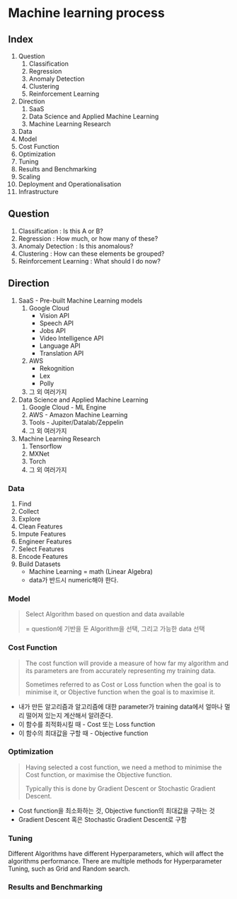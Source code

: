 # Machine learning process

## Index

1. Question
    1. Classification
    1. Regression
    1. Anomaly Detection
    1. Clustering
    1. Reinforcement Learning
1. Direction
    1. SaaS
    1. Data Science and Applied Machine Learning
    1. Machine Learning Research
1. Data
1. Model
1. Cost Function
1. Optimization
1. Tuning
1. Results and Benchmarking
1. Scaling
1. Deployment and Operationalisation
1. Infrastructure

## Question

1. Classification : Is this A or B?
2. Regression : How much, or how many of these?
3. Anomaly Detection : Is this anomalous?
4. Clustering : How can these elements be grouped?
5. Reinforcement Learning : What should I do now?

## Direction

1. SaaS - Pre-built Machine Learning models
    1. Google Cloud
        - Vision API
        - Speech API
        - Jobs API
        - Video Intelligence API
        - Language API
        - Translation API
    1. AWS
        - Rekognition
        - Lex
        - Polly
    1. 그 외 여러가지
1. Data Science and Applied Machine Learning
    1. Google Cloud - ML Engine
    1. AWS - Amazon Machine Learning
    1. Tools - Jupiter/Datalab/Zeppelin
    1. 그 외 여러가지
1. Machine Learning Research
    1. Tensorflow
    1. MXNet
    1. Torch
    1. 그 외 여러가지

### Data

1. Find
1. Collect
1. Explore
1. Clean Features
1. Impute Features
1. Engineer Features
1. Select Features
1. Encode Features
1. Build Datasets
    - Machine Learning = math (Linear Algebra)
    - data가 반드시 numeric해야 한다.

### Model

>Select Algorithm based on question and data available
>
> = question에 기반을 둔 Algorithm을 선택, 그리고 가능한 data 선택

### Cost Function

> The cost function will provide a measure of how far my algorithm and its parameters are from accurately representing my training data.
>
> Sometimes referred to as Cost or Loss function when the goal is to minimise it, or Objective function when the goal is to maximise it.
>
- 내가 만든 알고리즘과 알고리즘에 대한 parameter가 training data에서 얼마나 멀리 떨어져 있는지 계산해서 알려준다.
- 이 함수를 최적화시킬 때 - Cost 또는 Loss function
- 이 함수의 최대값을 구할 때 - Objective function

### Optimization

>Having selected a cost function, we need a method to minimise the Cost function, or maximise the Objective function.
>
>Typically this is done by Gradient Descent or Stochastic Gradient Descent.

- Cost function을 최소화하는 것, Objective function의 최대값을 구하는 것
- Gradient Descent 혹은 Stochastic Gradient Descent로 구함

### Tuning

Different Algorithms have different Hyperparameters, which will affect
the algorithms performance. There are multiple methods for
Hyperparameter Tuning, such as Grid and Random search.

### Results and Benchmarking
